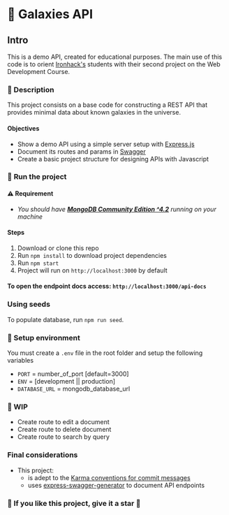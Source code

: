 # :milky_way: Galaxies API

## Intro

This is a demo API, created for educational purposes. The main use of this code is to orient [Ironhack's](https://www.ironhack.com/br?utm_source=mateus_felix_github&utm_medium=github_readme&utm_campaign=ironhack_alumni_projects) students with their second project on the Web Development Course.

### :memo: Description

This project consists on a base code for constructing a REST API that provides minimal data about known galaxies in the universe.

#### Objectives

- Show a demo API using a simple server setup with [Express.js](https://expressjs.com/)
- Document its routes and params in [Swagger](https://swagger.io/)
- Create a basic project structure for designing APIs with Javascript

### :rocket: **Run the project**

#### :warning: Requirement

- _You should have **[MongoDB Community Edition ^4.2](https://docs.mongodb.com/manual/installation/#mongodb-community-edition-installation-tutorials)** running on your machine_

#### Steps

1. Download or clone this repo
2. Run `npm install` to download project dependencies
3. Run `npm start`
4. Project will run on `http://localhost:3000` by default

#### To open the endpoint docs access: `http://localhost:3000/api-docs`

### Using seeds

To populate database, run `npm run seed`.

### :hammer: Setup environment

You must create a `.env` file in the root folder and setup the following variables

- `PORT` = number_of_port [default=3000]
- `ENV` = [development || production]
- `DATABASE_URL` = mongodb_database_url

### :construction: WIP

- Create route to edit a document
- Create route to delete document
- Create route to search by query

### Final considerations

- This project:
  - is adept to the [Karma conventions for commit messages](http://karma-runner.github.io/4.0/dev/git-commit-msg.html)
  - uses [express-swagger-generator](https://www.npmjs.com/package/express-swagger-generator) to document API endpoints

### :tada: If you like this project, **give it a star** :star2:
